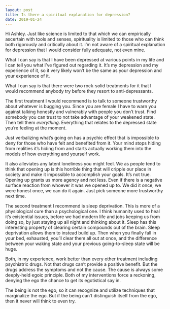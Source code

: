 ```yaml
---
layout: post
title: Is there a spiritual explanation for depression?
date: 2019-01-24
---
```


<p>Hi Ashley. Just like science is limited to that which we can empirically ascertain with tools and senses, spirituality is limited to those who can think both rigorously and critically about it. I’m not aware of a spiritual explanation for depression that I would consider fully adequate, not even mine.</p><p>What I can say is that I have been depressed at various points in my life and I can tell you what I’ve figured out regarding it. It’s my depression and my experience of it, so it very likely won’t be the same as your depression and your experience of it.</p><p>What I can say is that there were two rock-solid treatments for it that I would recommend anybody try before they resort to anti-depressants.</p><p>The first treatment I would recommend is to talk to someone trustworthy about whatever is bugging you. Since you are female I have to warn you against talking honestly and vulnerably with people you don’t trust. Find somebody you can trust to not take advantage of your weakened state. Then tell them <i>everything</i>. Everything that relates to the depressed state you’re feeling at the moment.</p><p>Just verbalizing what’s going on has a psychic effect that is impossible to deny for those who have felt and benefited from it. Your mind stops hiding from realities it’s hiding from and starts actually working them into the models of how everything and yourself work.</p><p>It also alleviates any latent loneliness you might feel. We as people tend to think that opening up is this horrible thing that will cripple our place in society and make it impossible to accomplish your goals. It’s not true. Opening up grants us more agency and not less. Even if there is a negative surface reaction from whoever it was we opened up to. We did it once, we were honest once, we can do it again. Just pick someone more trustworthy next time.</p><p>The second treatment I recommend is sleep deprivation. This is more of a physiological cure than a psychological one. I think humanity used to heal it’s existential issues, before we had modern life and jobs keeping us from doing so, by just staying up all night and thinking about it. Sleep has this interesting property of clearing certain compounds out of the brain. Sleep deprivation allows them to instead build up. Then when you finally fall in your bed, exhausted, you’ll clear them all out at once, and the difference between your waking state and your previous going-to-sleep state will be huge.</p><p>Both, in my experience, work better than every other treatment including psychiatric drugs. Not that drugs can’t provide a positive benefit. But the drugs address the symptoms and not the cause. The cause is always some deeply-held egoic principle. Both of my interventions force a reckoning, denying the ego the chance to get its egotistical say in.</p><p>The being is not the ego, so it can recognize and utilize techniques that marginalize the ego. But if the being can’t distinguish itself from the ego, then it never will think to even try.</p>
